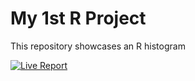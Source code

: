 # My 1st R Project

This repository showcases an R histogram

[![Live Report](https://img.shields.io/badge/Live-Report-blue)](https://widlysala.github.io/1stRProject/)


